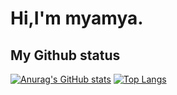 # Hi,I'm myamya.
## My Github status
[![Anurag's GitHub stats](https://github-readme-stats.vercel.app/api?username=myamya-wiki)](https://github.com/anuraghazra/github-readme-stats)
[![Top Langs](https://github-readme-stats.vercel.app/api/top-langs/?username=myamya-wiki&langs_count=8)](https://github.com/anuraghazra/github-readme-stats)
